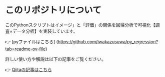 # このリポジトリについて

このPythonスクリプトはイメージ」と「評価」の関係を回帰分析で可視化【調査×データ分析】を実装しています。

👉 [pyファイルはこちら] (https://github.com/iwakazusuwa/py_regression?tab=readme-ov-file)


詳しい使い方や解説は以下の記事をご覧ください。

👉 [Qiitaの記事はこちら](https://qiita.com/iwakazusuwa/items/f916f10f6ceb013e6b5a)
